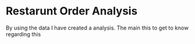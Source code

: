 # Restarunt Order Analysis
By using the data I have created a analysis. The main this to get to know regarding this 
